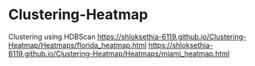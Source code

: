 # Clustering-Heatmap
Clustering using HDBScan 
https://shloksethia-6119.github.io/Clustering-Heatmap/Heatmaps/florida_heatmap.html
https://shloksethia-6119.github.io/Clustering-Heatmap/Heatmaps/miami_heatmap.html
